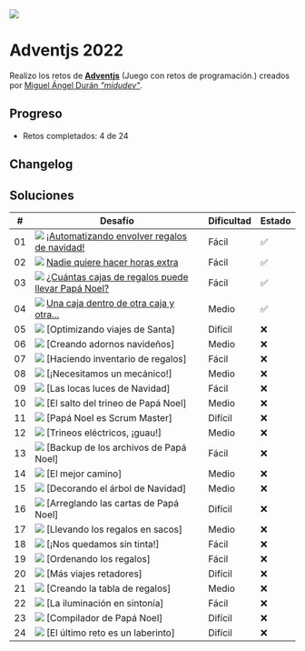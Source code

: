 <img src="img/cabecera.webp">

# Adventjs 2022

Realizo los retos de **[Adventjs](https://2021.adventjs.dev/)** (Juego con retos de programación.) creados por [Miguel Ángel Durán _"midudev"_](https://midu.dev).

## Progreso

- Retos completados: 4 de 24

## Changelog

## Soluciones

| #   | Desafío                                                                                  | Dificultad | Estado |
| --- | ---------------------------------------------------------------------------------------- | ---------- | ------ |
| 01  | <img src="img/01.webp"> [¡Automatizando envolver regalos de navidad!](01/index.js)       | Fácil      | ✅     |
| 02  | <img src="img/02.webp"> [Nadie quiere hacer horas extra](02/index.js)                    | Fácil      | ✅     |
| 03  | <img src="img/03.webp"> [¿Cuántas cajas de regalos puede llevar Papá Noel?](03/index.js) | Fácil      | ✅     |
| 04  | <img src="img/04.webp"> [Una caja dentro de otra caja y otra...](04/index.js)            | Medio      | ✅     |
| 05  | <img src="img/05.webp"> [Optimizando viajes de Santa]                                    | Difícil    | ❌     |
| 06  | <img src="img/06.webp"> [Creando adornos navideños]                                      | Medio      | ❌     |
| 07  | <img src="img/07.webp"> [Haciendo inventario de regalos]                                 | Fácil      | ❌     |
| 08  | <img src="img/08.webp"> [¡Necesitamos un mecánico!]                                      | Medio      | ❌     |
| 09  | <img src="img/09.webp"> [Las locas luces de Navidad]                                     | Fácil      | ❌     |
| 10  | <img src="img/10.webp"> [El salto del trineo de Papá Noel]                               | Medio      | ❌     |
| 11  | <img src="img/11.webp"> [Papá Noel es Scrum Master]                                      | Difícil    | ❌     |
| 12  | <img src="img/12.webp"> [Trineos eléctricos, ¡guau!]                                     | Medio      | ❌     |
| 13  | <img src="img/13.webp"> [Backup de los archivos de Papá Noel]                            | Fácil      | ❌     |
| 14  | <img src="img/14.webp"> [El mejor camino]                                                | Medio      | ❌     |
| 15  | <img src="img/15.webp"> [Decorando el árbol de Navidad]                                  | Medio      | ❌     |
| 16  | <img src="img/16.webp"> [Arreglando las cartas de Papá Noel]                             | Difícil    | ❌     |
| 17  | <img src="img/17.webp"> [Llevando los regalos en sacos]                                  | Medio      | ❌     |
| 18  | <img src="img/18.webp"> [¡Nos quedamos sin tinta!]                                       | Fácil      | ❌     |
| 19  | <img src="img/19.webp"> [Ordenando los regalos]                                          | Fácil      | ❌     |
| 20  | <img src="img/20.webp"> [Más viajes retadores]                                           | Difícil    | ❌     |
| 21  | <img src="img/21.webp"> [Creando la tabla de regalos]                                    | Medio      | ❌     |
| 22  | <img src="img/22.webp"> [La iluminación en sintonía]                                     | Fácil      | ❌     |
| 23  | <img src="img/23.webp"> [Compilador de Papá Noel]                                        | Difícil    | ❌     |
| 24  | <img src="img/24.webp"> [El último reto es un laberinto]                                 | Difícil    | ❌     |
